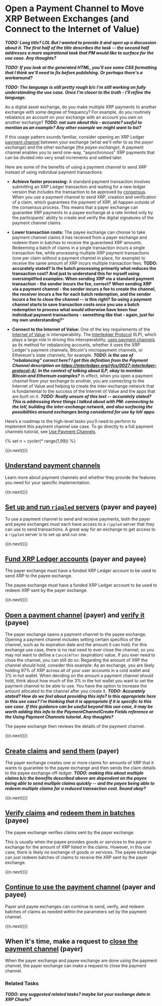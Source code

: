 # Open a Payment Channel to Move XRP Between Exchanges (and Connect to the Internet of Value)

***TODO: Long title? LOL But I wanted to provide it and open up a discussion about it. The first half of the title describes the task -- the second half addresses a more aspirational task that PM would like to surface for the use case. Any thoughts?***

***TODO: If you look at the generated HTML, you'll see some CSS formatting that I think we'll need to fix before publishing. Or perhaps there's a workaround?***

***TODO: The language is still pretty rough b/c I'm still working on fully understanding the use case. Once I'm closer to the truth - I'll refine the language.***

As a digital asset exchange, do you make multiple XRP payments to another exchange with some degree of frequency? For example, do you routinely rebalance an account on your exchange with an account you own on another exchange? ***TODO: not sure about this - accurate? useful to mention as an example? Any other example we might want to list?***

If this usage pattern sounds familiar, consider opening an XRP Ledger [payment channel](payment-channels.html) between your exchange (what we'll refer to as the _payer exchange_) and the other exchange (the _payee exchange_). A payment channel enables you to send one-way, "asynchronous" XRP payments that can be divided into very small increments and settled later.

Here are some of the benefits of using a payment channel to send XRP instead of using individual payment transactions:

- **Achieve faster processing:** A standard payment transaction involves submitting an XRP Ledger transaction and waiting for a new ledger version that includes the transaction to be approved by [consensus](https://developers.ripple.com/consensus.html). When you use a payment channel to send XRP, creation and verification of a claim, which guarantees the payment of XRP, all happen outside of the consensus process. This means that a payer exchange can guarantee XRP payments to a payee exchange at a rate limited only by the participants' ability to create and verify the digital signatures of the payment channel claims.

- **Lower transaction costs:** The payee exchange can choose to take payment channel claims it has received from a payer exchange and redeem them in batches to receive the guaranteed XRP amounts. Redeeming a batch of claims in a single transaction incurs a single transaction fee, while processing multiple XRP payment transactions (one per claim without a payment channel in place, for example) to receive the same amount of XRP incurs multiple transaction fees. **TODO: accurately stated? Is the batch processing primarily what reduces the transaction cost? And just to understand this for myself using oversimplified examples: When sending XRP via a standard payment transaction - the sender incurs the fee, correct? When sending XRP via a payment channel - the sender incurs a fee to create the channel, the receiver incurs a fee for each batch redemption, and the sender incurs a fee to close the channel -- is this right? So using a payment channel starts to save transaction costs once you use a batch redemption to process what would otherwise have been four individual payment transactions - something like that - again, just for my own understanding?***

- **Connect to the Internet of Value:** One of the key requirements of the [Internet of Value](https://ripple.com/insights/the-internet-of-value-what-it-means-and-how-it-benefits-everyone/) is interoperability. The [Interledger Protocol](https://interledger.org/) (ILP), which plays a large role in driving this interoperability, [uses payment channels](https://interledger.org/rfcs/0027-interledger-protocol-4) as its method for rebalancing accounts, whether it uses the XRP Ledger's payment channels, Bitcoin's micropayment channels, or Ethereum's state channels, for example. ***TODO: is the use of "rebalancing" correct here? I got this definition from the Payment Channel description on https://interledger.org/rfcs/0027-interledger-protocol-4/. In the context of talking about ILP, okay to mention Bitcoin and Ethereum examples?*** In effect, when you open a payment channel from your exchange to another, you are connecting to the Internet of Value and helping to create the inter-exchange network that is fundamental to the success of the Internet of Value and the apps that are built on it. ***TODO: Really unsure of this text -- accurately stated? This is addressing three things I talked about with PM: connecting to the IoV, building the inter-exchange network, and also surfacing the possibilities around exchanges being considered for use by IoV apps.***

Here’s a roadmap to the high-level tasks you’ll need to perform to implement this payment channel use case. To go directly to a full payment channels tutorial, see [Use Payment Channels](use-payment-channels.html).


{% set n = cycler(* range(1,99)) %}


<span class="use-case-step-num">{{n.next()}}</span>
## [Understand payment channels](payment-channels.html)

Learn more about payment channels and whether they provide the features you need for your specific implementation.


<span class="use-case-step-num">{{n.next()}}</span>
## [Set up and run `rippled` servers](manage-the-rippled-server.html) (payer and payee)

To use a payment channel to send and receive payments, both the payer and payee exchanges must each have access to a `rippled` server that they can use to send transactions. A great way for an exchange to get access to a `rippled` server is to set up and run one.


<span class="use-case-step-num">{{n.next()}}</span>
## [Fund XRP Ledger accounts](accounts.html) (payer and payee)

The payer exchange must have a funded XRP Ledger account to be used to send XRP to the payee exchange.

The payee exchange must have a funded XRP Ledger account to be used to redeem XRP sent by the payer exchange.


<span class="use-case-step-num">{{n.next()}}</span>
## [Open a payment channel](use-payment-channels.html#1-the-payer-creates-a-payment-channel-to-a-particular-recipient) (payer) and [verify it](use-payment-channels.html#2-the-payee-checks-specifics-of-the-payment-channel) (payee)

The payer exchange opens a payment channel to the payee exchange. Opening a payment channel includes setting certain specifics of the channel, such as its expiration date and the amount it can hold. For this exchange use case, there is no real need to ever close the channel, so you may not want to define a `CancelAfter` (expiration) value. If you ever need to close the channel, you can still do so. Regarding the amount of XRP the channel should hold, consider this example: As an exchange, you are likely holding 97% of XRP across all of your user accounts in a cold wallet and 3% in hot wallet. When deciding on the amount a payment channel should hold, think about how much of the 3% in the hot wallet you want to set the payment channel to be able to use. You have the option to increase the amount allocated to the channel after you create it. ***TODO: Accurately stated? How do we feel about providing this info? Is this appropriate here in this use case? I'm thinking that it is appropriate if it is specific to this use case. If this guidance can be useful beyond this use case, it may be worth adding this info to the PaymentChannelCreate Fields reference or the Using Payment Channels tutorial. Any thoughts?***

The payee exchange then reviews the details of the payment channel.


<span class="use-case-step-num">{{n.next()}}</span>
## [Create claims](use-payment-channels.html#3-the-payer-creates-one-or-more-signed-claims-for-the-xrp-in-the-channel) and [send them](use-payment-channels.html#4-the-payer-sends-a-claim-to-the-payee-as-payment-for-goods-or-services) (payer)

The payer exchange creates one or more claims for amounts of XRP that it wants to guarantee to the payee exchange and then sends the claim details to the payee exchange off-ledger. ***TODO: making this about multiple claims b/c the benefits described above are dependent on the payee being able to send multiple claims quickly -- and the payee being able to redeem multiple claims for a reduced transaction cost. Sound okay?***


<span class="use-case-step-num">{{n.next()}}</span>
## [Verify claims](use-payment-channels.html#5-the-payee-verifies-the-claims) and [redeem them in batches](use-payment-channels.html#8-when-ready-the-payee-redeems-a-claim-for-the-authorized-amount) (payee)

The payee exchange verifies claims sent by the payer exchange.

This is usually when the payee provides goods or services to the payer in exchange for the amount of XRP listed in the claims. However, in this use case, there is likely no exchange of goods or services. The payee exchange can just redeem batches of claims to receive the XRP sent by the payer exchange.


<span class="use-case-step-num">{{n.next()}}</span>
## [Continue to use the payment channel](use-payment-channels.html#7-repeat-steps-3-6-as-desired) (payer and payee)

Payer and payee exchanges can continue to send, verify, and redeem batches of claims as needed within the parameters set by the payment channel.


<span class="use-case-step-num">{{n.next()}}</span>
## When it's time, make a request to [close the payment channel](use-payment-channels.html#9-when-the-payer-and-payee-are-done-doing-business-the-payer-requests-for-the-channel-to-be-closed) (payer)

When the payer exchange and payee exchange are done using the payment channel, the payer exchange can make a request to close the payment channel.


### Related Tasks

***TODO: any suggested related tasks? maybe list your exchange data in XRP Charts?***

